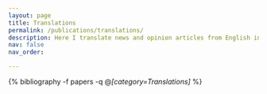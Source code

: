 ```yaml
---
layout: page
title: Translations
permalink: /publications/translations/
description: Here I translate news and opinion articles from English into Mandarin. (*) denotes original author and (†) denotes translator. Additional translated articles can be found by subscribing to the official The Cavalier Daily WeChat page (WeChat ID: UVaCavDaily).
nav: false
nav_order:

---
```

<!-- _pages/translations.md -->
<div class="publications">

{% bibliography -f papers -q @*[category=Translations]* %}

</div>
